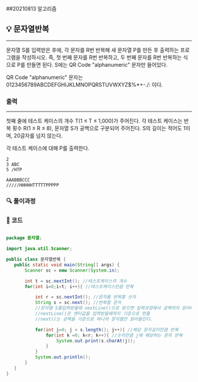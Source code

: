 ##20210813 알고리즘

## 💡 문자열반복
---
문자열 S를 입력받은 후에, 각 문자를 R번 반복해 새 문자열 P를 만든 후 출력하는 프로그램을 작성하시오. 즉, 첫 번째 문자를 R번 반복하고, 두 번째 문자를 R번 반복하는 식으로 P를 만들면 된다. S에는 QR Code "alphanumeric" 문자만 들어있다.

QR Code "alphanumeric" 문자는 0123456789ABCDEFGHIJKLMNOPQRSTUVWXYZ\$%*+-./: 이다.

### 출력
---
첫째 줄에 테스트 케이스의 개수 T(1 ≤ T ≤ 1,000)가 주어진다. 각 테스트 케이스는 반복 횟수 R(1 ≤ R ≤ 8), 문자열 S가 공백으로 구분되어 주어진다. S의 길이는 적어도 1이며, 20글자를 넘지 않는다. 

각 테스트 케이스에 대해 P를 출력한다.
```
2
3 ABC
5 /HTP
```
```
AAABBBCCC
/////HHHHHTTTTTPPPPP
```
### 🔍 풀이과정

 ###  👻 코드 

 ```java

package 문자열;

import java.util.Scanner;

public class 문자열반복 {
    public static void main(String[] args) {
        Scanner sc = new Scanner(System.in);

        int t = sc.nextInt(); //테스트케이스의 개수
        for(int i=0;i<t; i++){ //테스트케이스만큼 반복

            int r = sc.nextInt(); //문자를 반복할 숫자
            String s = sc.next(); //반복할 문자
            //문자열 S를입력받을때 nextLine()으로 받으면 입력과정에서 공백까지 읽어버린다
            //nextLine()은 엔터값을 입력받을때까지 기준으로 한줄
            //next()는 공백을 기준으로 하나의 문자열만 읽어들인다.

            for(int j=0; j < s.length(); j++){ //해당 문자길이만큼 반복
                for(int k =0; k<r; k++){ //숫자만큼 j에 해당하는 문자 반복
                    System.out.print(s.charAt(j));
                }
            }
            System.out.println();
        }
    }
}



```

 
 
